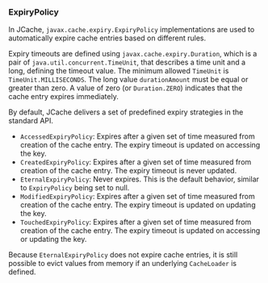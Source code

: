 
### ExpiryPolicy

In JCache, `javax.cache.expiry.ExpiryPolicy` implementations are used to automatically expire cache entries based on different rules.

Expiry timeouts are defined using `javax.cache.expiry.Duration`, which is a pair of `java.util.concurrent.TimeUnit`, that
describes a time unit and a long, defining the timeout value. The minimum allowed `TimeUnit` is `TimeUnit.MILLISECONDS`.
The long value `durationAmount` must be equal or greater than zero. A value of zero (or `Duration.ZERO`) indicates that the
cache entry expires immediately.

By default, JCache delivers a set of predefined expiry strategies in the standard API.

- `AccessedExpiryPolicy`: Expires after a given set of time measured from creation of the cache entry. The expiry timeout is updated on accessing the key.
- `CreatedExpiryPolicy`: Expires after a given set of time measured from creation of the cache entry. The expiry timeout is never updated.
- `EternalExpiryPolicy`: Never expires. This is the default behavior, similar to `ExpiryPolicy` being set to null.
- `ModifiedExpiryPolicy`: Expires after a given set of time measured from creation of the cache entry. The expiry timeout is updated on updating the key.
- `TouchedExpiryPolicy`: Expires after a given set of time measured from creation of the cache entry. The expiry timeout is updated on accessing or updating the key.

Because `EternalExpiryPolicy` does not expire cache entries, it is still possible to evict values from memory if an underlying
`CacheLoader` is defined.

